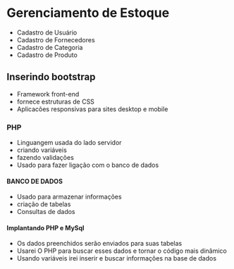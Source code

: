 # Gerenciamento de Estoque
- Cadastro de Usuário 
- Cadastro de Fornecedores
- Cadastro de Categoria
- Cadastro de Produto

## Inserindo bootstrap
- Framework front-end 
- fornece estruturas de CSS
- Aplicacões responsivas para sites desktop e mobile
 

### PHP
- Linguangem usada do lado servidor 
- criando variáveis
- fazendo validações 
- Usado para fazer ligação com o banco de dados

#### BANCO DE DADOS
- Usado para armazenar informações 
- criação de tabelas 
- Consultas de dados


#### Implantando PHP e MySql
- Os dados preenchidos serão enviados para suas tabelas 
- Usarei O PHP para buscar esses dados e tornar o código mais dinâmico
- Usando variáveis irei inserir e buscar informações na base de dados



